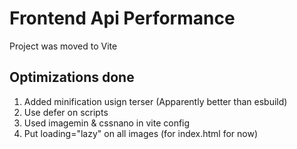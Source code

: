 # Frontend Api Performance

Project was moved to Vite

## Optimizations done

1. Added minification usign terser (Apparently better than esbuild)
2. Use defer on scripts
3. Used imagemin & cssnano in vite config
4. Put loading="lazy" on all images (for index.html for now)
